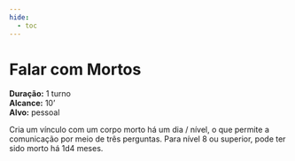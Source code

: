 ```yaml
---
hide:
  - toc
---
```


# Falar com Mortos

**Duração:** 1 turno  
**Alcance:** 10’  
**Alvo:** pessoal  

Cria um vínculo com um corpo morto há um dia / nível, o que permite a comunicação por meio de três perguntas. Para nível 8 ou superior, pode ter sido morto há 1d4 meses.